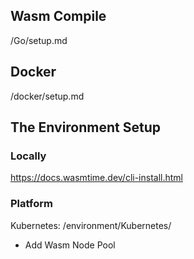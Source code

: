 ## Wasm Compile

/Go/setup.md

## Docker

/docker/setup.md

## The Environment Setup

### Locally

https://docs.wasmtime.dev/cli-install.html

### Platform

Kubernetes: /environment/Kubernetes/
- Add Wasm Node Pool